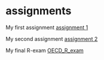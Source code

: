# assignments
My first assignment
[assignment 1](https://github.com/Ruben97b/assignments/blob/master/Assignment_week_2%20(3).ipynb)

My second assignment
[assignment 2](https://github.com/Ruben97b/assignments/blob/master/Assignment_week_4%20finished.ipynb)

My final R-exam
[OECD_R_exam](https://github.com/Ruben97b/assignments/blob/master/OECD_R_exam.ipynb)
